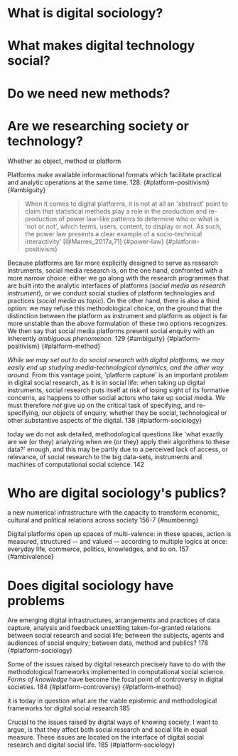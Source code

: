 # What is digital sociology?

# What makes digital technology social?

# Do we need new methods? 

# Are we researching society or technology?

Whether as object, method or platform

Platforms make available informactional formats which facilitate practical and analytic operations at the same time. 128.  {#platform-positivism} {#ambiguity}

> When it comes to digital platforms, it is not at all an 'abstract' point to claim that statistical methods play a role in the production and re-production of power law-like pattenrs to determine who or what is 'not or not', which terms, users, content, to display or not. As such, the power law presents a clear example of a socio-technical interactivity' [@Marres_2017a,71]  {#power-law} {#platform-positivism}

Because platforms are far more explicitly designed to serve as research instruments, social media research is, on the one hand, confronted with a more narrow choice: either we go along with the research programmes that are built into the analytic interfaces of platforms (_social media as research instrument_), or we conduct social studies of platform technologies and practices (_social media as topic_). On the other hand, there is also a third option: we may refuse this methodological choice, on the ground that the distinction between the platform as instrument and platform as object is far more unstable than the above formulation of these two options recognizes. We then say that social media platforms present social enquiry with an inherently _ambiguous phenomenon._ 129 {#ambiguity} {#platform-positivism} {#platform-method}

_While we may set out to do social research with digital platforms, we may easily end up studying media-technological dynamics, and the other way around._ From this vantage point, 'platform capture' is an important _problem_ in digital social research, as it is in social life: when taking up digital instruments, social research puts itself at risk of losing sight of its formative concerns, as happens to other social actors who take up social media. We must therefore _not_ give up on the critical task of specifying, and re-specifying, our objects of enquiry, whether they be social, technological or other substantive aspects of the digital. 138 {#platform-sociology}

today we do not ask detailed, methodological questions like 'what exactly are we (or they) analyzing when we (or they) apply their algorithms to these data?' enough, and this may be partly due to a perceived lack of access, or relevance, of social research to the big data-sets, instruments and machines of computational social science. 142

# Who are digital sociology's publics?

a new numerical infrastructure with the capacity to transform economic, cultural and political relations across society 156-7 {#numbering}

Digital platforms open up spaces of multi-valence: in these spaces, action is measured, structured -- and valued -- according to multiple logics at once: everyday life, commerce, politics, knowledges, and so on. 157 {#ambivalence}

# Does digital sociology have problems

Are emerging digital infrastructures, arrangements and practices of data capture, analysis and feedback unsettling taken-for-granted relations between social research and social life; between the subjects, agents and audiences of social enquiry; between data, method and publics? 178 {#platform-sociology}

Some of the issues raised by digital research precisely have to do with the methodological frameworks implemented in computational social science. _Forms of knowledge_ have become the focal point of controversy in digital societies.  184 {#platform-controversy} {#platform-method}

it is today in question what are the viable epistemic and methodological frameworks for digital social research 185

Crucial to the issues raised by digital ways of knowing society, I want to argue, is that they affect both social research and social life in equal measure. These issues are located on the interface of digital social research and digital social life.  185 {#platform-sociology}
